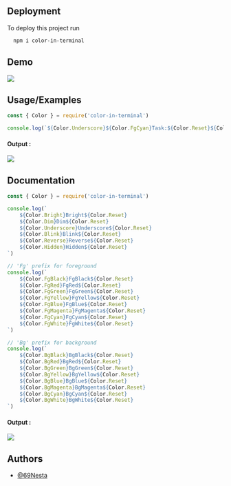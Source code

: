 ## Deployment

To deploy this project run

```bash
  npm i color-in-terminal
```


## Demo

![](https://media.discordapp.net/attachments/876815323549028392/1006619355502608394/Capture_decran_2022-08-09_a_20.45.48.png)
## Usage/Examples

```javascript
const { Color } = require('color-in-terminal')

console.log(`${Color.Underscore}${Color.FgCyan}Task:${Color.Reset}${Color.FgGreen} Ok for today !${Color.Reset}`);
```

#### Output :
![](https://media.discordapp.net/attachments/876815323549028392/1006618717544787978/Capture_decran_2022-08-09_a_20.43.15.png)
## Documentation

```javascript
const { Color } = require('color-in-terminal')

console.log(`
    ${Color.Bright}Bright${Color.Reset}
    ${Color.Dim}Dim${Color.Reset}
    ${Color.Underscore}Underscore${Color.Reset}
    ${Color.Blink}Blink${Color.Reset}
    ${Color.Reverse}Reverse${Color.Reset}
    ${Color.Hidden}Hidden${Color.Reset}
`)

// 'Fg' prefix for foreground
console.log(`
    ${Color.FgBlack}FgBlack${Color.Reset}
    ${Color.FgRed}FgRed${Color.Reset}
    ${Color.FgGreen}FgGreen${Color.Reset}
    ${Color.FgYellow}FgYellow${Color.Reset}
    ${Color.FgBlue}FgBlue${Color.Reset}
    ${Color.FgMagenta}FgMagenta${Color.Reset}
    ${Color.FgCyan}FgCyan${Color.Reset}
    ${Color.FgWhite}FgWhite${Color.Reset}
`)

// 'Bg' prefix for background
console.log(`
    ${Color.BgBlack}BgBlack${Color.Reset}
    ${Color.BgRed}BgRed${Color.Reset}
    ${Color.BgGreen}BgGreen${Color.Reset}
    ${Color.BgYellow}BgYellow${Color.Reset}
    ${Color.BgBlue}BgBlue${Color.Reset}
    ${Color.BgMagenta}BgMagenta${Color.Reset}
    ${Color.BgCyan}BgCyan${Color.Reset}
    ${Color.BgWhite}BgWhite${Color.Reset}
`)
```

#### Output :
![](https://media.discordapp.net/attachments/876815323549028392/1006629164385837137/Final_2.png)



## Authors

- [@69Nesta](https://www.github.com/69Nesta)

